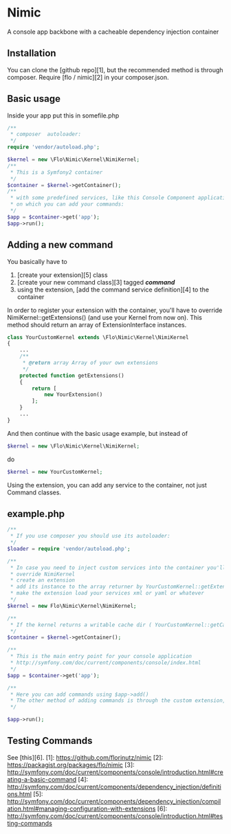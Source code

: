 # Nimic
A console app backbone with a cacheable dependency injection container

## Installation
You can clone the [github repo][1], but the recommended method is through composer. Require [flo / nimic][2] in your composer.json.

## Basic usage
Inside your app put this in somefile.php

```php
/**
 * composer  autoloader:
 */
require 'vendor/autoload.php';

$kernel = new \Flo\Nimic\Kernel\NimiKernel;
/**
 * This is a Symfony2 container
 */
$container = $kernel->getContainer();
/**
 * with some predefined services, like this Console Component application
 * on which you can add your commands:
 */
$app = $container->get('app');
$app->run();
```

## Adding a new command
You basically have to 

1. [create your extension][5] class
2. [create your new command class][3] tagged **_command_** 
3. using the extension, [add the command service definition][4] to the container

In order to register your extension with the container, you'll have to override NimiKernel::getExtensions() (and use your Kernel from now on). 
This method should return an array of ExtensionInterface instances.

```php
class YourCustomKernel extends \Flo\Nimic\Kernel\NimiKernel
{
    ...
    /**
     * @return array Array of your own extensions
     */
    protected function getExtensions()
    {
        return [
            new YourExtension()
        ];
    }
    ...
}
```
And then continue with the basic usage example, but instead of 
```php
$kernel = new \Flo\Nimic\Kernel\NimiKernel;
```
do
```php
$kernel = new YourCustomKernel;
```
Using the extension, you can add any service to the container, not just Command classes.

## example.php
```php
/**
 * If you use composer you should use its autoloader:
 */
$loader = require 'vendor/autoload.php';

/**
 * In case you need to inject custom services into the container you'll have to:
 * override NimiKernel
 * create an extension
 * add its instance to the array returner by YourCustomKernel::getExtensions (so that the extension will be registered before the container gets compiled)
 * make the extension load your services xml or yaml or whatever
 */
$kernel = new Flo\Nimic\Kernel\NimiKernel;

/**
 * If the kernel returns a writable cache dir ( YourCustomKernel::getCacheDir ) then the container is cached
 */
$container = $kernel->getContainer();

/**
 * This is the main entry point for your console application
 * http://symfony.com/doc/current/components/console/index.html
 */
$app = $container->get('app');

/**
 * Here you can add commands using $app->add()
 * The other method of adding commands is through the custom extension, by defining command services tagges "command"
 */

$app->run();
```

## Testing Commands
See [this][6].
[1]: https://github.com/florinutz/nimic
[2]: https://packagist.org/packages/flo/nimic
[3]: http://symfony.com/doc/current/components/console/introduction.html#creating-a-basic-command
[4]: http://symfony.com/doc/current/components/dependency_injection/definitions.html
[5]: http://symfony.com/doc/current/components/dependency_injection/compilation.html#managing-configuration-with-extensions
[6]: http://symfony.com/doc/current/components/console/introduction.html#testing-commands
